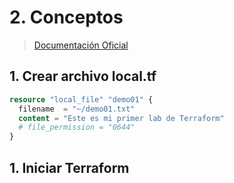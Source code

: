 # 2. Conceptos <!-- omit in TOC -->



> [Documentación Oficial](https://www.terraform.io/cli/commands)

## 1. Crear archivo local.tf

```terraform
resource "local_file" "demo01" {
  filename  = "~/demo01.txt"
  content = "Este es mi primer lab de Terraform"
  # file_permission = "0644"
}
```

## 1. Iniciar Terraform

```vim

```

